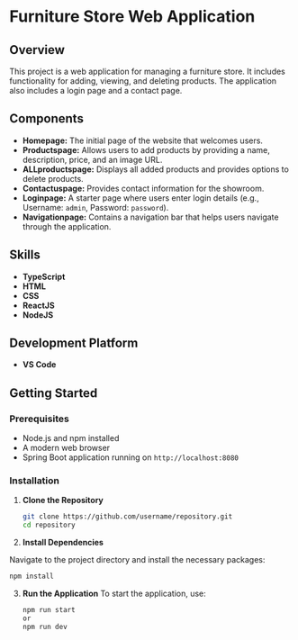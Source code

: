 # Furniture Store Web Application

## Overview

This project is a web application for managing a furniture store. It includes functionality for adding, viewing, and deleting products. The application also includes a login page and a contact page.

## Components

- **Homepage:** The initial page of the website that welcomes users.
- **Productspage:** Allows users to add products by providing a name, description, price, and an image URL.
- **ALLproductspage:** Displays all added products and provides options to delete products.
- **Contactuspage:** Provides contact information for the showroom.
- **Loginpage:** A starter page where users enter login details (e.g., Username: `admin`, Password: `password`).
- **Navigationpage:** Contains a navigation bar that helps users navigate through the application.

## Skills

- **TypeScript**
- **HTML**
- **CSS**
- **ReactJS**
- **NodeJS**

## Development Platform

- **VS Code**

## Getting Started

### Prerequisites

- Node.js and npm installed
- A modern web browser
- Spring Boot application running on `http://localhost:8080`

### Installation

1. **Clone the Repository**

   ```bash
   git clone https://github.com/username/repository.git
   cd repository
   ```
2. **Install Dependencies**

  Navigate to the project directory and install the necessary packages:
  
  ```bash
  npm install
  ```

3. **Run the Application**
   To start the application, use:
   
   ```bash
   npm run start
   or
   npm run dev
   ```
   
